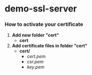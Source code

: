 # demo-ssl-server

### How to activate your certificate

1. **Add new folder "cert"**
   * **cert**
2. **Add certificate files in folder "cert"**
   * **cert/**
     * *cert.pem*
     * *csr.pem*
     * *key.pem*